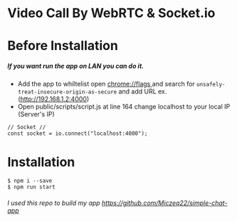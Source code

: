 # Video Call By WebRTC & Socket.io

# Before Installation
##### If you want run the app on LAN you can do it.
- Add the app to whiltelist
open [chrome://flags ](chrome://flags) and search for ```unsafely-treat-insecure-origin-as-secure``` and add URL ex. (http://192.168.1.2:4000)
- Open public/scripts/script.js
at line 164 change localhost to your local IP (Server's IP)

``` 
// Socket //
const socket = io.connect("localhost:4000"); 
```

# Installation

```
$ npm i --save
$ npm run start
```

###### I used this repo to build my app https://github.com/Miczeq22/simple-chat-app
